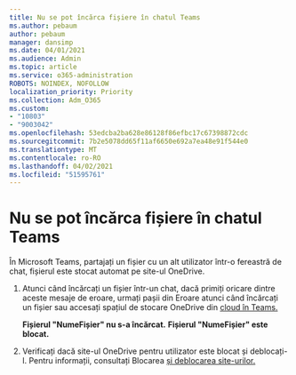 ```yaml
---
title: Nu se pot încărca fișiere în chatul Teams
ms.author: pebaum
author: pebaum
manager: dansimp
ms.date: 04/01/2021
ms.audience: Admin
ms.topic: article
ms.service: o365-administration
ROBOTS: NOINDEX, NOFOLLOW
localization_priority: Priority
ms.collection: Adm_O365
ms.custom:
- "10803"
- "9003042"
ms.openlocfilehash: 53edcba2ba628e86128f86efbc17c67398872cdc
ms.sourcegitcommit: 7b2e5078dd65f11af6650e692a7ea48e91f544e0
ms.translationtype: MT
ms.contentlocale: ro-RO
ms.lasthandoff: 04/02/2021
ms.locfileid: "51595761"
---
```

# <a name="unable-to-upload-files-to-teams-chat"></a>Nu se pot încărca fișiere în chatul Teams

În Microsoft Teams, partajați un fișier cu un alt utilizator într-o fereastră de chat, fișierul este stocat automat pe site-ul OneDrive.

1. Atunci când încărcați un fișier într-un chat, dacă primiți oricare dintre aceste mesaje de eroare, urmați pașii din Eroare atunci când încărcați un fișier sau accesați spațiul de stocare OneDrive din [cloud în Teams.](https://go.microsoft.com/fwlink/?linkid=2156015)
    
    **Fișierul "NumeFișier" nu s-a încărcat.**
    **Fișierul "NumeFișier" este blocat.**

1. Verificați dacă site-ul OneDrive pentru utilizator este blocat și deblocați-l. Pentru informații, consultați Blocarea [și deblocarea site-urilor.](https://go.microsoft.com/fwlink/?linkid=2156016)